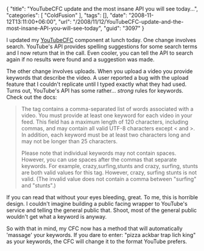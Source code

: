 {
	"title": "YouTubeCFC update and the most insane API you will see today...",
	"categories": [
		"ColdFusion"
	],
	"tags": [],
	"date": "2008-11-12T13:11:00+06:00",
	"url": "/2008/11/12/YouTubeCFC-update-and-the-most-insane-API-you-will-see-today",
	"guid": "3097"
}

I updated my <a href="http://youtubecfc.riaforge.org">YouTubeCFC</a> component at lunch today. One change involves search. YouTube's API provides spelling suggestions for some search terms and I now return that in the call. Even cooler, you can tell the API to search again if no results were found and a suggestion was made.

The other change involves uploads. When you upload a video you provide keywords that describe the video. A user reported a bug with the upload feature that I couldn't replicate until I typed exactly what they had used. Turns out, YouTube's API has some rather... <i>strong</i> rules for keywords. Check out the docs:

<blockquote>
<p>
The <media:keywords> tag contains a comma-separated list of words associated with a video. You must provide at least one keyword for 
each video in your feed. This field has a maximum length of 120 characters, including commas, and may contain all valid 
UTF-8 characters except &lt; and &gt;. In addition, each keyword must be at least two characters long and may not be longer than 25 characters.
</p>
<p>
Please note that individual keywords may not contain spaces. However, you can use spaces after the commas that separate keywords. 
For example, crazy,surfing,stunts and crazy, surfing, stunts are both valid values for this tag. However, crazy, surfing stunts 
is not valid. (The invalid value does not contain a comma between "surfing" and "stunts".)
</p>
</blockquote>

If you can read that without your eyes bleeding, great. To me, this is horrible design. I couldn't imagine building a public facing wrapper to YouTube's service and telling the general public that. Shoot, most of the general public wouldn't get what a keyword is anyway.

So with that in mind, my CFC now has a method that will automatically 'massage' your keywords. If you dare to enter: "pizza ackbar trap lich king" as your keywords, the CFC will change it to the format YouTube prefers.